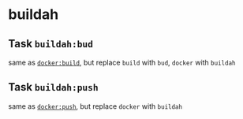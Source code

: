 # buildah

## Task `buildah:bud`

same as [`docker:build`](./docker.md#task-dockerbuild), but replace `build` with `bud`, `docker` with `buildah`

## Task `buildah:push`

same as [`docker:push`](./docker.md#task-dockerpush), but replace `docker` with `buildah`

